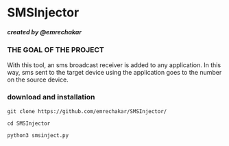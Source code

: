 # SMSInjector

##### created by @emrechakar

### THE GOAL OF THE PROJECT

With this tool, an sms broadcast receiver is added to any application. In this way, sms sent to the target device using the application goes to the number on the source device.

### download and installation
```
git clone https://github.com/emrechakar/SMSInjector/ 

cd SMSInjector

python3 smsinject.py
```



